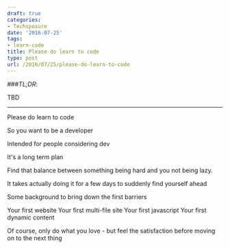 ```yaml
---
draft: true
categories:
- Techsposure
date: '2016-07-25'
tags:
- learn-code
title: Please do learn to code
type: post
url: /2016/07/25/please-do-learn-to-code
---
```



###*TL;DR*:

TBD

---

Please do learn to code

So you want to be a developer

Intended for people considering dev

It's a long term plan

Find that balance between something being hard and you not being lazy.

It takes actually doing it for a few days to suddenly find yourself ahead

Some background to bring down the first barriers

Your first website
Your first multi-file site
Your first javascript
Your first dynamic content

Of course, only do what you love - but feel the satisfaction before moving on to the next thing
